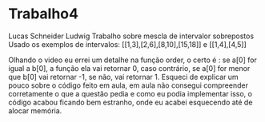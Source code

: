 # Trabalho4
Lucas Schneider Ludwig 
Trabalho sobre mescla de intervalor sobrepostos
Usado os exemplos de intervalos: [[1,3],[2,6],[8,10],[15,18]] e [[1,4],[4,5]]

Olhando o video eu errei um detalhe na função order, o certo é : se a[0] for igual a b[0], a função ela vai retornar 0, caso contrário, se a[0] for menor que b[0] vai retornar -1, se não, vai retornar 1.
Esqueci de explicar um pouco sobre o código feito em aula, em aula não consegui compreender corretamente o que a questão pedia e como eu podia implementar isso, o código acabou ficando bem estranho, onde eu acabei esquecendo até de alocar memória.
